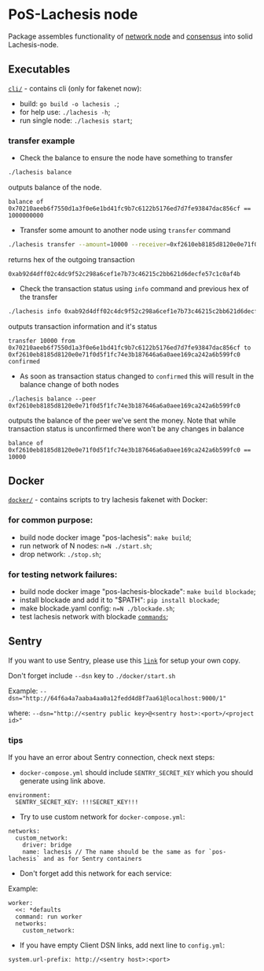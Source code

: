 # PoS-Lachesis node

Package assembles functionality of [network node](../posnode/) and [consensus](../posposet/) into solid Lachesis-node.

## Executables

[`cli/`](./cli/) - contains cli (only for fakenet now):

  - build: `go build -o lachesis .`;
  - for help use: `./lachesis -h`;
  - run single node: `./lachesis start`;


### transfer example

* Check the balance to ensure the node have something to transfer
```sh
./lachesis balance
```
 outputs balance of the node.
```
balance of 0x70210aeeb6f7550d1a3f0e6e1bd41fc9b7c6122b5176ed7d7fe93847dac856cf == 1000000000
```

* Transfer some amount to another node using `transfer` command
```sh
./lachesis transfer --amount=10000 --receiver=0xf2610eb8185d8120e0e71f0d5f1fc74e3b187646a6a0aee169ca242a6b599fc0
```
 returns hex of the outgoing transaction
```
0xab92d4dff02c4dc9f52c298a6cef1e7b73c46215c2bb621d6decfe57c1c0af4b
```

* Check the transaction status using `info` command and previous hex of the transfer
```sh
./lachesis info 0xab92d4dff02c4dc9f52c298a6cef1e7b73c46215c2bb621d6decfe57c1c0af4b
```
 outputs transaction information and it's status
```
transfer 10000 from 0x70210aeeb6f7550d1a3f0e6e1bd41fc9b7c6122b5176ed7d7fe93847dac856cf to 0xf2610eb8185d8120e0e71f0d5f1fc74e3b187646a6a0aee169ca242a6b599fc0 confirmed
```

* As soon as transaction status changed to `confirmed` this will result in the balance change of both nodes
```
./lachesis balance --peer 0xf2610eb8185d8120e0e71f0d5f1fc74e3b187646a6a0aee169ca242a6b599fc0
```
 outputs the balance of the peer we've sent the money. Note that while transaction status is unconfirmed there won't be any changes in balance
```
balance of 0xf2610eb8185d8120e0e71f0d5f1fc74e3b187646a6a0aee169ca242a6b599fc0 == 10000
```


## Docker

[`docker/`](./docker/) - contains scripts to try lachesis fakenet with Docker:


### for common purpose:

  - build node docker image "pos-lachesis": `make build`;
  - run network of N nodes: `n=N ./start.sh`;
  - drop network: `./stop.sh`;

### for testing network failures:

  - build node docker image "pos-lachesis-blockade": `make build blockade`;
  - install blockade and add it to "$PATH": `pip install blockade`;
  - make blockade.yaml config: `n=N ./blockade.sh`;
  - test lachesis network with blockade [`commands`](https://github.com/worstcase/blockade/blob/master/docs/commands.rst);

## Sentry

If you want to use Sentry, please use this [`link`](https://github.com/getsentry/onpremise) for setup your own copy.

Don't forget include `--dsn` key to `./docker/start.sh`

Example: `--dsn="http://64f6a4a7aaba4aa0a12fedd4d8f7aa61@localhost:9000/1"`

where: `--dsn="http://<sentry public key>@<sentry host>:<port>/<project id>"`

### tips

If you have an error about Sentry connection, check next steps:

  - `docker-compose.yml` should include `SENTRY_SECRET_KEY` which you should generate using link above.
  ```
  environment:
    SENTRY_SECRET_KEY: !!!SECRET_KEY!!!
  ``` 

  - Try to use custom network for `docker-compose.yml`:
  ```
  networks:
    custom_network:
      driver: bridge
      name: lachesis // The name should be the same as for `pos-lachesis` and as for Sentry containers
  ```

  - Don't forget add this network for each service:

  Example:
  ```
  worker:
    <<: *defaults
    command: run worker
    networks:
      custom_network:
  ```

  - If you have empty Client DSN links, add next line to `config.yml`:
  ```
  system.url-prefix: http://<sentry host>:<port>
  ```
